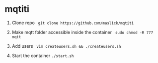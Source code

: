 # mqtiti

1. Clone repo
``` git clone https://github.com/maslick/mqtiti```

2. Make mqtt folder accessible inside the container
``` sudo chmod -R 777 mqtt```

3. Add users
``` vim createusers.sh && ./createusers.sh```

4. Start the container
``` ./start.sh ```

